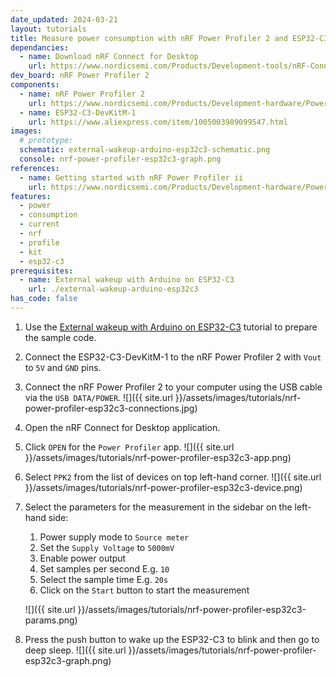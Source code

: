 ```yaml
---
date_updated: 2024-03-21
layout: tutorials
title: Measure power consumption with nRF Power Profiler 2 and ESP32-C3
dependancies:
  - name: Download nRF Connect for Desktop
    url: https://www.nordicsemi.com/Products/Development-tools/nRF-Connect-for-desktop
dev_board: nRF Power Profiler 2
components:
  - name: nRF Power Profiler 2
    url: https://www.nordicsemi.com/Products/Development-hardware/Power-Profiler-Kit-2
  - name: ESP32-C3-DevKitM-1
    url: https://www.aliexpress.com/item/1005003989099547.html
images:
  # prototype:
  schematic: external-wakeup-arduino-esp32c3-schematic.png
  console: nrf-power-profiler-esp32c3-graph.png
references:
  - name: Getting started with nRF Power Profiler ii
    url: https://www.nordicsemi.com/Products/Development-hardware/Power-Profiler-Kit-2/GetStarted?lang=en#infotabs
features:
  - power
  - consumption
  - current
  - nrf
  - profile
  - kit
  - esp32-c3
prerequisites:
  - name: External wakeup with Arduino on ESP32-C3
    url: ./external-wakeup-arduino-esp32c3
has_code: false
---
```


1. Use the [External wakeup with Arduino on ESP32-C3](./external-wakeup-arduino-esp32c3) tutorial to prepare the sample code.
1. Connect the ESP32-C3-DevKitM-1 to the nRF Power Profiler 2 with `Vout` to `5V` and `GND` pins.
1. Connect the nRF Power Profiler 2 to your computer using the USB cable via the `USB DATA/POWER`.
    ![]({{ site.url }}/assets/images/tutorials/nrf-power-profiler-esp32c3-connections.jpg)
1. Open the nRF Connect for Desktop application.
1. Click `OPEN` for the `Power Profiler` app.
    ![]({{ site.url }}/assets/images/tutorials/nrf-power-profiler-esp32c3-app.png)
1. Select `PPK2` from the list of devices on top left-hand corner.
    ![]({{ site.url }}/assets/images/tutorials/nrf-power-profiler-esp32c3-device.png)
1. Select the parameters for the measurement in the sidebar on the left-hand side:
    1. Power supply mode to `Source meter`
    1. Set the `Supply Voltage` to `5000mV`
    1. Enable power output
    1. Set samples per second E.g. `10`
    1. Select the sample time E.g. `20s`
    1. Click on the `Start` button to start the measurement

    ![]({{ site.url }}/assets/images/tutorials/nrf-power-profiler-esp32c3-params.png)
1. Press the push button to wake up the ESP32-C3 to blink and then go to deep sleep.
    ![]({{ site.url }}/assets/images/tutorials/nrf-power-profiler-esp32c3-graph.png)
